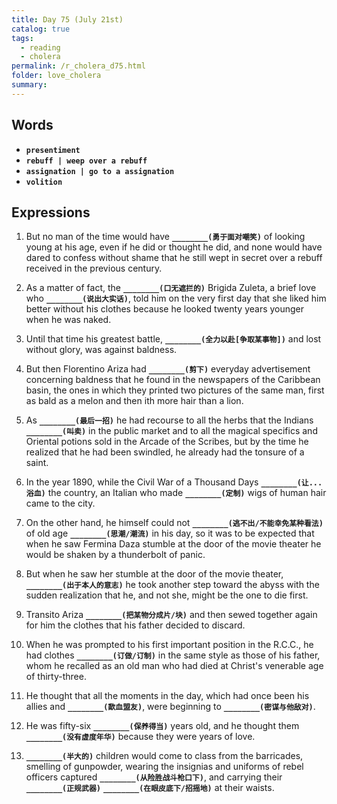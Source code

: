 ```yaml
---
title: Day 75 (July 21st)
catalog: true
tags: 
  - reading
  - cholera
permalink: /r_cholera_d75.html
folder: love_cholera
summary: 
---
```


## Words

-   <b data-toggle="tooltip" data-original-title="{{site.data.glossary.presentiment}}">`presentiment`</b>
-   <b data-toggle="tooltip" data-original-title="{{site.data.glossary.rebuff}}">`rebuff | weep over a rebuff`</b>
-   <b data-toggle="tooltip" data-original-title="{{site.data.glossary.assignation}}">`assignation | go to a assignation`</b>
-   <b data-toggle="tooltip" data-original-title="{{site.data.glossary.volition}}">`volition`</b>



## Expressions

1.  But no man of the time would have <b data-toggle="tooltip" data-original-title="{{site.data.answers.75_a}}">`________(勇于面对嘲笑)`</b> of looking young at his age, even if he did or thought he did, and none would have dared to confess without shame that he still wept in secret over a rebuff received in the previous century.

2.  As a matter of fact, the <b data-toggle="tooltip" data-original-title="{{site.data.answers.75_b}}">`________(口无遮拦的)`</b> Brigida Zuleta, a brief love who <b data-toggle="tooltip" data-original-title="{{site.data.answers.75_b2}}">`________(说出大实话)`</b>, told him on the very first day that she liked him better without his clothes because he looked twenty years younger when he was naked.

3.  Until that time his greatest battle, <b data-toggle="tooltip" data-original-title="{{site.data.answers.75_c}}">`________(全力以赴[争取某事物])`</b> and lost without glory, was against baldness.

4.  But then Florentino Ariza had <b data-toggle="tooltip" data-original-title="{{site.data.answers.75_d}}">`________(剪下)`</b> everyday advertisement concerning baldness that he found in the newspapers of the Caribbean basin, the ones in which they printed two pictures of the same man, first as bald as a melon and then ith more hair than a lion.

5.  As <b data-toggle="tooltip" data-original-title="{{site.data.answers.75_e}}">`________(最后一招)`</b> he had recourse to all the herbs that the Indians <b data-toggle="tooltip" data-original-title="{{site.data.answers.75_e2}}">`________(叫卖)`</b> in the public market and to all the magical specifics and Oriental potions sold in the Arcade of the Scribes, but by the time he realized that he had been swindled, he already had the tonsure of a saint.

6.  In the year 1890, while the Civil War of a Thousand Days <b data-toggle="tooltip" data-original-title="{{site.data.answers.75_f}}">`________(让...浴血)`</b> the country, an Italian who made <b data-toggle="tooltip" data-original-title="{{site.data.answers.75_f2}}">`________(定制)`</b> wigs of human hair came to the city.

7.  On the other hand, he himself could not <b data-toggle="tooltip" data-original-title="{{site.data.answers.75_g}}">`________(逃不出/不能幸免某种看法)`</b> of old age <b data-toggle="tooltip" data-original-title="{{site.data.answers.75_g2}}">`________(思潮/潮流)`</b> in his day, so it was to be expected that when he saw Fermina Daza stumble at the door of the movie theater he would be shaken by a thunderbolt of panic.

8.  But when he saw her stumble at the door of the movie theater, <b data-toggle="tooltip" data-original-title="{{site.data.answers.75_h}}">`________(出于本人的意志)`</b> he took another step toward the abyss with the sudden realization that he, and not she, might be the one to die first.

9.  Transito Ariza <b data-toggle="tooltip" data-original-title="{{site.data.answers.75_i}}">`________(把某物分成片/块)`</b> and then sewed together again for him the clothes that his father decided to discard.

10. When he was prompted to his first important position in the R.C.C., he had clothes <b data-toggle="tooltip" data-original-title="{{site.data.answers.75_j}}">`________(订做/订制)`</b> in the same style as those of his father, whom he recalled as an old man who had died at Christ's venerable age of thirty-three.

11. He thought that all the moments in the day, which had once been his allies and <b data-toggle="tooltip" data-original-title="{{site.data.answers.75_k}}">`________(歃血盟友)`</b>, were beginning to <b data-toggle="tooltip" data-original-title="{{site.data.answers.75_k2}}">`________(密谋与他敌对)`</b>.

12. He was fifty-six <b data-toggle="tooltip" data-original-title="{{site.data.answers.75_l}}">`________(保养得当)`</b> years old, and he thought them <b data-toggle="tooltip" data-original-title="{{site.data.answers.75_l2}}">`________(没有虚度年华)`</b> because they were years of love.

13. <b data-toggle="tooltip" data-original-title="{{site.data.answers.75_m}}">`________(半大的)`</b> children would come to class from the barricades, smelling of gunpowder, wearing the insignias and uniforms of rebel officers captured <b data-toggle="tooltip" data-original-title="{{site.data.answers.75_m2}}">`________(从险胜战斗枪口下)`</b>, and carrying their <b data-toggle="tooltip" data-original-title="{{site.data.answers.75_m3}}">`________(正规武器)`</b> <b data-toggle="tooltip" data-original-title="{{site.data.answers.75_m4}}">`________(在眼皮底下/招摇地)`</b> at their waists.
